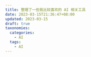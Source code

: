 ```yaml
---
title: 整理了一些我比较喜欢的 AI 相关工具
date: 2023-03-15T21:36:47+08:00
updated: 2023-03-15
draft: true
taxonomies:
  categories:
    - AI
  tags:
    - AI
---
```


<!-- more -->
